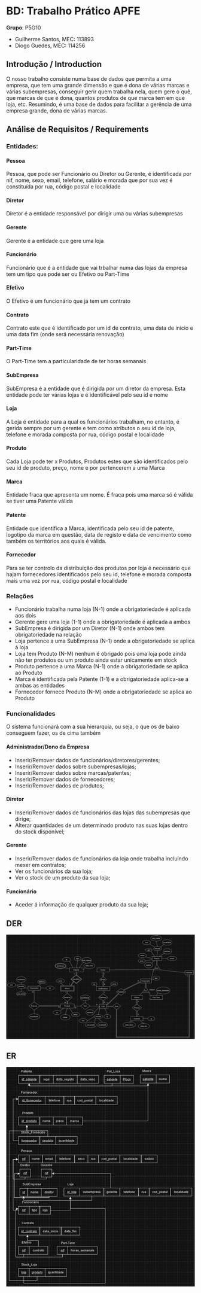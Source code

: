# BD: Trabalho Prático APFE

**Grupo**: P5G10
- Guilherme Santos, MEC: 113893
- Diogo Guedes, MEC: 114256

## Introdução / Introduction
 
O nosso trabalho consiste numa base de dados que permita a uma empresa, que tem uma grande dimensão e que é dona de várias marcas e várias subempresas, conseguir gerir quem trabalha nela, quem gere o quê, que marcas de que é dona, quantos produtos de que marca tem em que loja, etc.
Resumindo, é uma base de dados para facilitar a gerência de uma empresa grande, dona de várias marcas.

## ​Análise de Requisitos / Requirements

### Entidades:

#### Pessoa
Pessoa, que pode ser Funcionário ou Diretor ou Gerente, é identificada por nif, nome, sexo, email, telefone, salário e morada que por sua vez é constituída por rua, código postal e localidade

#### Diretor
Diretor é a entidade responsável por dirigir uma ou várias subempresas

#### Gerente
Gerente é a entidade que gere uma loja

#### Funcionário
Funcionário que é a entidade que vai trbalhar numa das lojas da empresa tem um tipo que pode ser ou Efetivo ou Part-Time

#### Efetivo
O Efetivo é um funcionário que já tem um contrato

#### Contrato
Contrato este que é identificado por um id de contrato, uma data de início e uma data fim (onde será necessária renovação)

#### Part-Time
O Part-Time tem a particularidade de ter horas semanais

#### SubEmpresa
SubEmpresa é a entidade que é dirigida por um diretor da empresa. Esta entidade pode ter várias lojas e é identificável pelo seu id e nome

#### Loja
A Loja é entidade para a qual os funcionários trabalham, no entanto, é gerida sempre por um gerente e tem como atributos o seu id de loja, telefone e morada composta por rua, código postal e localidade

#### Produto
Cada Loja pode ter x Produtos, Produtos estes que são identificados pelo seu id de produto, preço, nome e por pertencerem a uma Marca

#### Marca
Entidade fraca que apresenta um nome. É fraca pois uma marca só é válida se tiver uma Patente válida

#### Patente
Entidade que identifica a Marca, identificada pelo seu id de patente, logotipo da marca em questão, data de registo e data de vencimento como também os territórios aos quais é válida.

#### Fornecedor
Para se ter controlo da distribuição dos produtos por loja é necessário que hajam fornecedores identificados pelo seu id, telefone e morada composta mais uma vez por rua, código postal e localidade

### Relações
* Funcionário trabalha numa loja (N-1) onde a obrigatoriedade é aplicada aos dois
* Gerente gere uma loja (1-1) onde a obrigatoriedade é aplicada a ambos 
* SubEmpresa é dirigida por um Diretor (N-1) onde ambos tem obrigatoriedade na relação
* Loja pertence a uma SubEmpresa (N-1) onde a obrigatoriedade se aplica á loja
* Loja tem Produto (N-M) nenhum é obrigado pois uma loja pode ainda não ter produtos ou um produto ainda estar unicamente em stock
* Produto pertence a uma Marca (N-1) onde a obrigatoriedade se aplica ao Produto
* Marca é identificada pela Patente (1-1) e a obrigatoriedade aplica-se a ambas as entidades
* Fornecedor fornece Produto (N-M) onde a obrigatoriedade se aplica ao Produto

### Funcionalidades
O sistema funcionará com a sua hierarquia, ou seja, o que os de baixo conseguem fazer, os de cima também

#### Administrador/Dono da Empresa
- Inserir/Remover dados de funcionários/diretores/gerentes;
- Inserir/Remover dados sobre subempresas/lojas;
- Inserir/Remover dados sobre marcas/patentes;
- Inserir/Remover dados de fornecedores;
- Inserir/Remover dados de produtos;

#### Diretor
- Inserir/Remover dados de funcionários das lojas das subempresas que dirige;
- Alterar quantidades de um determinado produto nas suas lojas dentro do stock disponível;

#### Gerente
- Inserir/Remover dados de funcionários da loja onde trabalha incluindo mexer em contratos;
- Ver os funcionários da sua loja;
- Ver o stock de um produto da sua loja;

#### Funcionário
- Aceder á informação de qualquer produto da sua loja;

## DER


![DER Diagram!](DER.jpeg "AnImage")

## ER

![ER Diagram!](ER.jpeg "AnImage")
